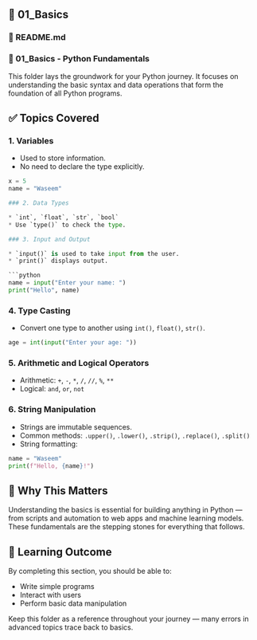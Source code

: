 ## 📂 01\_Basics

### 📄 README.md

### 📘 01_Basics - Python Fundamentals

This folder lays the groundwork for your Python journey. It focuses on understanding the basic syntax and data operations that form the foundation of all Python programs.

## ✅ Topics Covered

### 1. Variables
- Used to store information.
- No need to declare the type explicitly.
```python
x = 5
name = "Waseem"

### 2. Data Types

* `int`, `float`, `str`, `bool`
* Use `type()` to check the type.

### 3. Input and Output

* `input()` is used to take input from the user.
* `print()` displays output.

```python
name = input("Enter your name: ")
print("Hello", name)
```

### 4. Type Casting

* Convert one type to another using `int()`, `float()`, `str()`.

```python
age = int(input("Enter your age: "))
```

### 5. Arithmetic and Logical Operators

* Arithmetic: `+`, `-`, `*`, `/`, `//`, `%`, `**`
* Logical: `and`, `or`, `not`

### 6. String Manipulation

* Strings are immutable sequences.
* Common methods: `.upper()`, `.lower()`, `.strip()`, `.replace()`, `.split()`
* String formatting:

```python
name = "Waseem"
print(f"Hello, {name}!")
```

## 🧠 Why This Matters

Understanding the basics is essential for building anything in Python — from scripts and automation to web apps and machine learning models. These fundamentals are the stepping stones for everything that follows.

## 🚀 Learning Outcome

By completing this section, you should be able to:

* Write simple programs
* Interact with users
* Perform basic data manipulation

Keep this folder as a reference throughout your journey — many errors in advanced topics trace back to basics.

````

